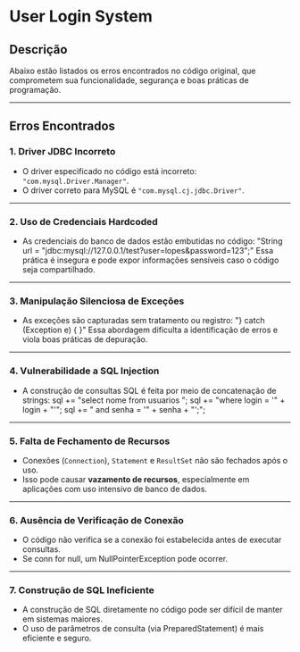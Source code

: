 # User Login System

## Descrição
Abaixo estão listados os erros encontrados no código original, que comprometem sua funcionalidade, segurança e boas práticas de programação.

---

## Erros Encontrados

### 1. **Driver JDBC Incorreto**
- O driver especificado no código está incorreto: `"com.mysql.Driver.Manager"`.
- O driver correto para MySQL é `"com.mysql.cj.jdbc.Driver"`.

---

### 2. **Uso de Credenciais Hardcoded**
- As credenciais do banco de dados estão embutidas no código:
    "String url = "jdbc:mysql://127.0.0.1/test?user=lopes&password=123";"
    Essa prática é insegura e pode expor informações sensíveis caso o código seja compartilhado.

---

### 3. **Manipulação Silenciosa de Exceções**
- As exceções são capturadas sem tratamento ou registro:
    "} catch (Exception e) { }"
    Essa abordagem dificulta a identificação de erros e viola boas práticas de depuração.

---

### 4. **Vulnerabilidade a SQL Injection**
- A construção de consultas SQL é feita por meio de concatenação de strings:
  sql += "select nome from usuarios ";
  sql += "where login = '" + login + "'";
  sql += " and senha = '" + senha + "';";

---

### 5. **Falta de Fechamento de Recursos**
- Conexões (`Connection`), `Statement` e `ResultSet` não são fechados após o uso.
- Isso pode causar **vazamento de recursos**, especialmente em aplicações com uso intensivo de banco de dados.

---

### 6. **Ausência de Verificação de Conexão**
- O código não verifica se a conexão foi estabelecida antes de executar consultas.
- Se conn for null, um NullPointerException pode ocorrer.

---

### 7. **Construção de SQL Ineficiente**
- A construção de SQL diretamente no código pode ser difícil de manter em sistemas maiores.
- O uso de parâmetros de consulta (via PreparedStatement) é mais eficiente e seguro.